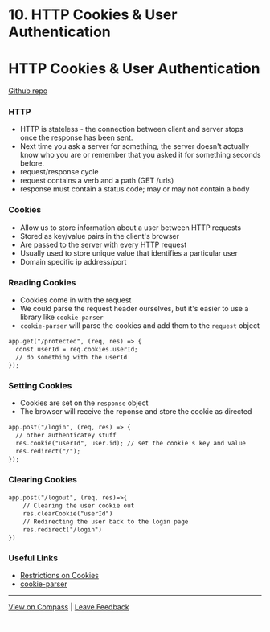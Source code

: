 # 10. HTTP Cookies & User Authentication

# HTTP Cookies & User Authentication

[Github repo](https://mandrillapp.com/track/click/30244704/github.com?p=eyJzIjoiX3dFcWN4VGUwRHRLQVo3S1dzMF9oMzQzd29jIiwidiI6MSwicCI6IntcInVcIjozMDI0NDcwNCxcInZcIjoxLFwidXJsXCI6XCJodHRwczpcXFwvXFxcL2dpdGh1Yi5jb21cXFwvc2VuaG9yZ29tZXNcXFwvbGVjdHVyZXMtZmxleC1qdW5lLTEyLWV2ZVwiLFwiaWRcIjpcIjY1NDcyOGMxODYxNDQyMzg5NTY3Njk3NDFiYTA2ZjI0XCIsXCJ1cmxfaWRzXCI6W1wiNzlkMjM0MTViYjEwZGQyMDM3NTNkMjA0ZGJjNmMwYzMzYTViNWMxMVwiXX0ifQ)

### HTTP

- HTTP is stateless - the connection between client and server stops once the response has been sent.
- Next time you ask a server for something, the server doesn't actually know who you are or remember that you asked it for something seconds before.
- request/response cycle
- request contains a verb and a path (GET /urls)
- response must contain a status code; may or may not contain a body

### Cookies

- Allow us to store information about a user between HTTP requests
- Stored as key/value pairs in the client's browser
- Are passed to the server with every HTTP request
- Usually used to store unique value that identifies a particular user
- Domain specific ip address/port

### Reading Cookies

- Cookies come in with the request
- We could parse the request header ourselves, but it's easier to use a library like `cookie-parser`
- `cookie-parser` will parse the cookies and add them to the `request` object

```other
app.get("/protected", (req, res) => {
  const userId = req.cookies.userId;
  // do something with the userId
});
```

### Setting Cookies

- Cookies are set on the `response` object
- The browser will receive the reponse and store the cookie as directed

```other
app.post("/login", (req, res) => {
  // other authenticatey stuff
  res.cookie("userId", user.id); // set the cookie's key and value
  res.redirect("/");
});
```

### Clearing Cookies

```other
app.post("/logout", (req, res)=>{
    // Clearing the user cookie out
    res.clearCookie("userId")
    // Redirecting the user back to the login page
    res.redirect("/login")
})
```

### Useful Links

- [Restrictions on Cookies](https://mandrillapp.com/track/click/30244704/flaviocopes.com?p=eyJzIjoiMUhtRllmeVZxT0JXc3duNnNWVk50VE53bU9RIiwidiI6MSwicCI6IntcInVcIjozMDI0NDcwNCxcInZcIjoxLFwidXJsXCI6XCJodHRwczpcXFwvXFxcL2ZsYXZpb2NvcGVzLmNvbVxcXC9jb29raWVzXFxcLyNyZXN0cmljdGlvbnMtb2YtY29va2llc1wiLFwiaWRcIjpcIjY1NDcyOGMxODYxNDQyMzg5NTY3Njk3NDFiYTA2ZjI0XCIsXCJ1cmxfaWRzXCI6W1wiOTE3MmE0MjkzOTA3MzU2NzA0MWI5NzY1YjRkZTk5MjhjNTMxZTQ3NFwiXX0ifQ)
- [cookie-parser](https://mandrillapp.com/track/click/30244704/www.npmjs.com?p=eyJzIjoiOERtdWE3VGpjXzNSQXJkWnlBYmFnMWszb3Q0IiwidiI6MSwicCI6IntcInVcIjozMDI0NDcwNCxcInZcIjoxLFwidXJsXCI6XCJodHRwczpcXFwvXFxcL3d3dy5ucG1qcy5jb21cXFwvcGFja2FnZVxcXC9jb29raWUtcGFyc2VyXCIsXCJpZFwiOlwiNjU0NzI4YzE4NjE0NDIzODk1Njc2OTc0MWJhMDZmMjRcIixcInVybF9pZHNcIjpbXCJlNGVlN2RjMTg3YmJkNzA4YzI1ZDEyM2NjMzJmZjg1MDhiODU2ZjAxXCJdfSJ9)

---

[View on Compass](https://mandrillapp.com/track/click/30244704/flex-web.compass.lighthouselabs.ca?p=eyJzIjoiV3drR2ZaNVBOcXdXclNrWWFxM0JWQVB5TWhrIiwidiI6MSwicCI6IntcInVcIjozMDI0NDcwNCxcInZcIjoxLFwidXJsXCI6XCJodHRwOlxcXC9cXFwvZmxleC13ZWIuY29tcGFzcy5saWdodGhvdXNlbGFicy5jYVxcXC9hY3Rpdml0aWVzXFxcLzUzM1xcXC9sZWN0dXJlc1xcXC85MjBcIixcImlkXCI6XCI2NTQ3MjhjMTg2MTQ0MjM4OTU2NzY5NzQxYmEwNmYyNFwiLFwidXJsX2lkc1wiOltcImZiYWM3MTQ2MWU0ZDE3NDcyNjAwYWE3NWUxNmYwM2Y0NThjN2JkZmZcIl19In0) | [Leave Feedback](https://mandrillapp.com/track/click/30244704/flex-web.compass.lighthouselabs.ca?p=eyJzIjoiZGZwcjJMOWZvTENOX1hhckszSUxsejNFeC1VIiwidiI6MSwicCI6IntcInVcIjozMDI0NDcwNCxcInZcIjoxLFwidXJsXCI6XCJodHRwOlxcXC9cXFwvZmxleC13ZWIuY29tcGFzcy5saWdodGhvdXNlbGFicy5jYVxcXC9mZWVkYmFja3NcIixcImlkXCI6XCI2NTQ3MjhjMTg2MTQ0MjM4OTU2NzY5NzQxYmEwNmYyNFwiLFwidXJsX2lkc1wiOltcImY2MmI4ZGI4YWE0MmQxYTYxNDI0M2M0ZjYwNDg4M2ZiOGVmYjYzOTBcIl19In0)

![open.gif](10.%20HTTP%20Cookies%20&%20User%20Authentication.assets/open.gif)

